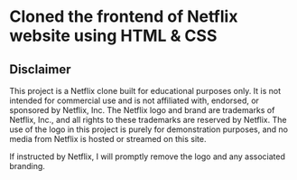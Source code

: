 # Cloned the frontend of Netflix website using HTML & CSS

## Disclaimer

This project is a Netflix clone built for educational purposes only. It is not intended for commercial use and is not affiliated with, endorsed, or sponsored by Netflix, Inc. The Netflix logo and brand are trademarks of Netflix, Inc., and all rights to these trademarks are reserved by Netflix. The use of the logo in this project is purely for demonstration purposes, and no media from Netflix is hosted or streamed on this site.

If instructed by Netflix, I will promptly remove the logo and any associated branding.
